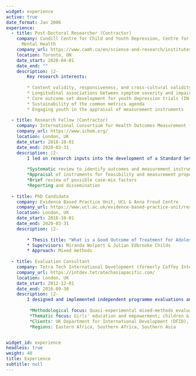 ```yaml
---
widget: experience
active: true
date_format: Jan 2006
experience:
  - title: Post-Doctoral Researcher (Contractor)
    company: Cundill Centre for Child and Youth Depression, Centre for Addiction and
      Mental Health
    company_url: https://www.camh.ca/en/science-and-research/institutes-and-centres/cundill-centre-for-child-and-youth-depression
    location: Toronto, ON
    date_start: 2020-04-01
    date_end: ""
    description: |2-
        Key research interests:
        
        * Content validity, responsiveness, and cross-cultural validity of functioning & HRQOL scales
        * Longitudinal associations between symptom severity and impairment
        * Core outcome set development for youth depression trials (IN-ROADS initative)
        * Sustainability of the common metrics agenda
        * Engaging youth in the appraisal of measurement instruments
        
  - title: Research Fellow (Contractor)
    company: International Consortium for Health Outcomes Measurement (ICHOM)
    company_url: https://www.ichom.org/
    location: London, UK
    date_start: 2018-10-01
    date_end: 2020-03-31
    description: |2-
        I led on research inputs into the development of a Standard Set of Outcomes for Child and Youth Anxiety and Depression:
        
        *Systematic review to identify outcomes and measurement instruments
        *Appraisal of instruments for feasibility and measurement properties
        *Brief review of possible case-mix factors
        *Reporting and dissemination
          
  - title: PhD Candidate
    company: Evidence Based Practice Unit, UCL & Anna Freud Centre
    company_url: https://www.ucl.ac.uk/evidence-based-practice-unit/research/phd-projects
    location: London, UK
    date_start: 2016-10-01
    date_end: 2020-03-31
    description: |2-
    
        * Thesis title: "What is a Good Outcome of Treatment for Adolescent Depression? A Mixed-Methods Exploration of Measurement, Concepts, and Priorities"
        * Supervisors: Miranda Wolpert & Julian Edbrooke Childs
        * Approach: Mixed methods
    
  - title: Evaluation Consultant
    company: Tetra Tech International Development (formerly Coffey International)
    company_url: https://intdev.tetratechasiapacific.com/
    location: London, UK
    date_start: 2012-12-01
    date_end: 2016-09-30
    description: |2-
        I designed and implemented independent programme evaluations and built evaluation capacity on behalf of international donors:
         
         *Methodological focus: Quasi-experimental mixed-methods evaluations
         *Thematic focus: Girls' education and empowerment; children & youth at risk
         *Clients: UK Department for International Development (DFID), USAID, Comic Relief
         *Regions: Eastern Africa, Southern Africa, Southern Asia


widget_id: experience
headless: true
weight: 40
title: Experience
subtitle: null
---
```

